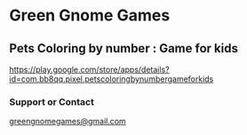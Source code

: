# Green Gnome Games

## Pets Coloring by number : Game for kids
https://play.google.com/store/apps/details?id=com.bb8qq.pixel.petscoloringbynumbergameforkids

### Support or Contact
greengnomegames@gmail.com
